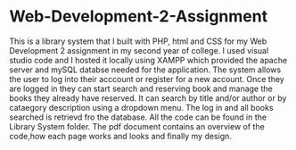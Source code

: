 # Web-Development-2-Assignment
This is a library system that I built with PHP, html and CSS for my Web Development 2 assignment in my second year of college. I used visual studio code and I hosted it locally using XAMPP which provided the apache server and mySQL databse needed for the application. The system allows the user to log into their acccount or register for a new account. Once they are logged in they can start search and reserving book and manage the books they already have reserved. It can search by title and/or author or by cataegory description using a dropdown menu. The log in and all books searched is retrievd fro the database. All the code can be found in the Library System folder. The pdf document contains an overview of the code,how each page works and looks and finally my design.
